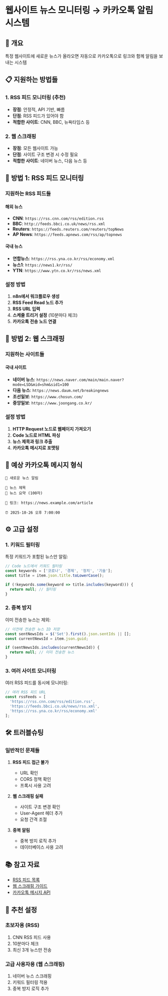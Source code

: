 # 웹사이트 뉴스 모니터링 → 카카오톡 알림 시스템

## 🎯 개요
특정 웹사이트에 새로운 뉴스가 올라오면 자동으로 카카오톡으로 링크와 함께 알림을 보내는 시스템

## 📋 지원하는 방법들

### 1. RSS 피드 모니터링 (추천)
- **장점**: 안정적, API 기반, 빠름
- **단점**: RSS 피드가 있어야 함
- **적합한 사이트**: CNN, BBC, 뉴욕타임스 등

### 2. 웹 스크래핑
- **장점**: 모든 웹사이트 가능
- **단점**: 사이트 구조 변경 시 수정 필요
- **적합한 사이트**: 네이버 뉴스, 다음 뉴스 등

## 🚀 방법 1: RSS 피드 모니터링

### 지원하는 RSS 피드들

#### 해외 뉴스
- **CNN**: `https://rss.cnn.com/rss/edition.rss`
- **BBC**: `http://feeds.bbci.co.uk/news/rss.xml`
- **Reuters**: `https://feeds.reuters.com/reuters/topNews`
- **AP News**: `https://feeds.apnews.com/rss/ap/topnews`

#### 국내 뉴스
- **연합뉴스**: `https://rss.yna.co.kr/rss/economy.xml`
- **뉴스1**: `https://news1.kr/rss/`
- **YTN**: `https://www.ytn.co.kr/rss/news.xml`

### 설정 방법

1. **n8n에서 워크플로우 생성**
2. **RSS Feed Read 노드 추가**
3. **RSS URL 입력**
4. **스케줄 트리거 설정** (10분마다 체크)
5. **카카오톡 전송 노드 연결**

## 🔧 방법 2: 웹 스크래핑

### 지원하는 사이트들

#### 국내 사이트
- **네이버 뉴스**: `https://news.naver.com/main/main.naver?mode=LSD&mid=shm&sid1=100`
- **다음 뉴스**: `https://news.daum.net/breakingnews`
- **조선일보**: `https://www.chosun.com/`
- **중앙일보**: `https://www.joongang.co.kr/`

### 설정 방법

1. **HTTP Request 노드로 웹페이지 가져오기**
2. **Code 노드로 HTML 파싱**
3. **뉴스 제목과 링크 추출**
4. **카카오톡 메시지로 포맷팅**

## 📱 예상 카카오톡 메시지 형식

```
📰 새로운 뉴스 알림

📌 뉴스 제목
📝 뉴스 요약 (100자)

🔗 링크: https://news.example.com/article

⏰ 2025-10-26 오후 7:00:00
```

## ⚙️ 고급 설정

### 1. 키워드 필터링

특정 키워드가 포함된 뉴스만 알림:

```javascript
// Code 노드에서 키워드 필터링
const keywords = ['코로나', '경제', '정치', '기술'];
const title = item.json.title.toLowerCase();

if (!keywords.some(keyword => title.includes(keyword))) {
  return null; // 필터링
}
```

### 2. 중복 방지

이미 전송한 뉴스는 제외:

```javascript
// 이전에 전송한 뉴스 ID 저장
const sentNewsIds = $('Set').first().json.sentIds || [];
const currentNewsId = item.json.guid;

if (sentNewsIds.includes(currentNewsId)) {
  return null; // 이미 전송한 뉴스
}
```

### 3. 여러 사이트 모니터링

여러 RSS 피드를 동시에 모니터링:

```javascript
// 여러 RSS 피드 URL
const rssFeeds = [
  'https://rss.cnn.com/rss/edition.rss',
  'https://feeds.bbci.co.uk/news/rss.xml',
  'https://rss.yna.co.kr/rss/economy.xml'
];
```

## 🛠️ 트러블슈팅

### 일반적인 문제들

1. **RSS 피드 접근 불가**
   - URL 확인
   - CORS 정책 확인
   - 프록시 사용 고려

2. **웹 스크래핑 실패**
   - 사이트 구조 변경 확인
   - User-Agent 헤더 추가
   - 요청 간격 조절

3. **중복 알림**
   - 중복 방지 로직 추가
   - 데이터베이스 사용 고려

## 📚 참고 자료

- [RSS 피드 목록](https://rss.com/blog/rss-feeds/)
- [웹 스크래핑 가이드](https://docs.n8n.io/integrations/builtin/core-nodes/n8n-nodes-base.code/)
- [카카오톡 메시지 API](https://developers.kakao.com/docs/latest/ko/kakaotalk-api/send-message)

## 🎯 추천 설정

### 초보자용 (RSS)
1. CNN RSS 피드 사용
2. 10분마다 체크
3. 최신 3개 뉴스만 전송

### 고급 사용자용 (웹 스크래핑)
1. 네이버 뉴스 스크래핑
2. 키워드 필터링 적용
3. 중복 방지 로직 추가
